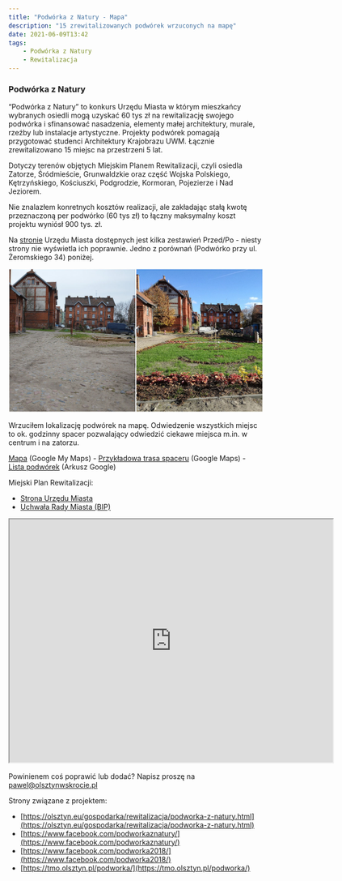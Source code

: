 ```yaml
---
title: "Podwórka z Natury - Mapa"
description: "15 zrewitalizowanych podwórek wrzuconych na mapę"
date: 2021-06-09T13:42
tags: 
    - Podwórka z Natury
    - Rewitalizacja
---
```


### Podwórka z Natury

“Podwórka z Natury” to konkurs Urzędu Miasta w którym mieszkańcy wybranych osiedli mogą uzyskać 60 tys zł na rewitalizację swojego podwórka i sfinansować nasadzenia, elementy małej architektury, murale, rzeźby lub instalacje artystyczne. Projekty podwórek pomagają przygotować studenci Architektury Krajobrazu UWM. Łącznie zrewitalizowano 15 miejsc na przestrzeni 5 lat. 

Dotyczy terenów objętych Miejskim Planem Rewitalizacji, czyli osiedla Zatorze, Śródmieście, Grunwaldzkie oraz część Wojska Polskiego, Kętrzyńskiego, Kościuszki, Podgrodzie, Kormoran, Pojezierze i Nad Jeziorem.

Nie znalazłem konretnych kosztów realizacji, ale zakładając stałą kwotę przeznaczoną per podwórko (60 tys zł) to łączny maksymalny koszt projektu wyniósł 900 tys. zł.

Na [stronie](https://olsztyn.eu/gospodarka/rewitalizacja/podworka-z-natury-realizacje.html) Urzędu Miasta dostępnych jest kilka zestawień Przed/Po - niesty strony nie wyświetla ich poprawnie. Jedno z porównań (Podwórko przy ul. Żeromskiego 34) poniżej. 

<img src="../assets/img/content/PzN.jpg">



Wrzuciłem lokalizację podwórek na mapę. Odwiedzenie wszystkich miejsc to ok. godzinny spacer pozwalający odwiedzić ciekawe miejsca m.in. w centrum i na zatorzu. 

[Mapa]() (Google My Maps) - [Przykładowa trasa spaceru]() (Google Maps) - [Lista podwórek]() (Arkusz Google) 

Miejski Plan Rewitalizacji:
* [Strona Urzędu Miasta](https://olsztyn.eu/gospodarka/rewitalizacja/mpr-2020.html)
* [Uchwała Rady Miasta (BIP)](http://bip.olsztyn.eu/bip/dokument/372287/xxvii_470_20_zmieniajaca_uchwale_nr_xxiv_345_16_rady_miasta_olsztyna_z_dnia_29_czerwca_2016_r_w_sprawie_przyjecia_miejskiego_programu_rewitalizacji_olsztyna_2020_r/)




<iframe src="https://www.google.com/maps/d/u/0/embed?mid=1AgvLWlI-Z4zPm8aus7lv756rYYJsCOv6" width="640" height="480"></iframe>



Powinienem coś poprawić lub dodać? Napisz proszę na [pawel@olsztynwskrocie.pl](mailto:pawel@olsztynwskrocie.pl)



Strony związane z projektem:
* [https://olsztyn.eu/gospodarka/rewitalizacja/podworka-z-natury.html](https://olsztyn.eu/gospodarka/rewitalizacja/podworka-z-natury.html)
* [https://www.facebook.com/podworkaznatury/](https://www.facebook.com/podworkaznatury/)
* [https://www.facebook.com/podworka2018/](https://www.facebook.com/podworka2018/)
* [https://tmo.olsztyn.pl/podworka/](https://tmo.olsztyn.pl/podworka/)